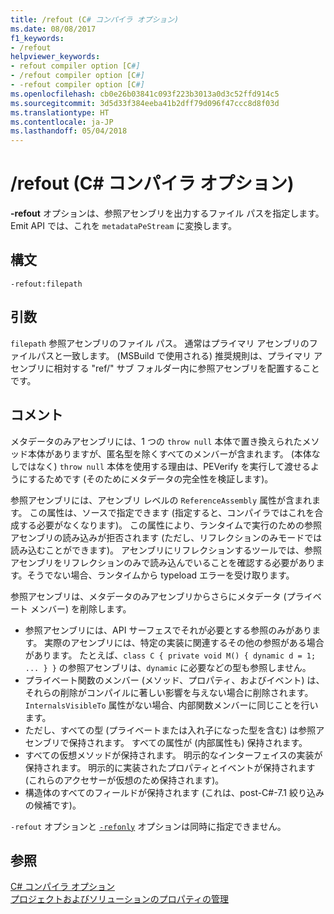 ```yaml
---
title: /refout (C# コンパイラ オプション)
ms.date: 08/08/2017
f1_keywords:
- /refout
helpviewer_keywords:
- refout compiler option [C#]
- /refout compiler option [C#]
- -refout compiler option [C#]
ms.openlocfilehash: cb0e26b03841c093f223b3013a0d3c52ffd914c5
ms.sourcegitcommit: 3d5d33f384eeba41b2dff79d096f47ccc8d8f03d
ms.translationtype: HT
ms.contentlocale: ja-JP
ms.lasthandoff: 05/04/2018
---
```

# <a name="-refout-c-compiler-options"></a>/refout (C# コンパイラ オプション)

**-refout** オプションは、参照アセンブリを出力するファイル パスを指定します。 Emit API では、これを `metadataPeStream` に変換します。

## <a name="syntax"></a>構文

```console
-refout:filepath
```

## <a name="arguments"></a>引数

 `filepath` 参照アセンブリのファイル パス。 通常はプライマリ アセンブリのファイルパスと一致します。 (MSBuild で使用される) 推奨規則は、プライマリ アセンブリに相対する "ref/" サブ フォルダー内に参照アセンブリを配置することです。

## <a name="remarks"></a>コメント

メタデータのみアセンブリには、1 つの `throw null` 本体で置き換えられたメソッド本体がありますが、匿名型を除くすべてのメンバーが含まれます。 (本体なしではなく) `throw null` 本体を使用する理由は、PEVerify を実行して渡せるようにするためです (そのためにメタデータの完全性を検証します)。

参照アセンブリには、アセンブリ レベルの `ReferenceAssembly` 属性が含まれます。 この属性は、ソースで指定できます (指定すると、コンパイラではこれを合成する必要がなくなります)。 この属性により、ランタイムで実行のための参照アセンブリの読み込みが拒否されます (ただし、リフレクションのみモードでは読み込むことができます)。 アセンブリにリフレクションするツールでは、参照アセンブリをリフレクションのみで読み込んでいることを確認する必要があります。そうでない場合、ランタイムから typeload エラーを受け取ります。

参照アセンブリは、メタデータのみアセンブリからさらにメタデータ (プライベート メンバー) を削除します。

- 参照アセンブリには、API サーフェスでそれが必要とする参照のみがあります。 実際のアセンブリには、特定の実装に関連するその他の参照がある場合があります。 たとえば、`class C { private void M() { dynamic d = 1; ... } }` の参照アセンブリは、`dynamic` に必要などの型も参照しません。
- プライベート関数のメンバー (メソッド、プロパティ、およびイベント) は、それらの削除がコンパイルに著しい影響を与えない場合に削除されます。 `InternalsVisibleTo` 属性がない場合、内部関数メンバーに同じことを行います。
- ただし、すべての型 (プライベートまたは入れ子になった型を含む) は参照アセンブリで保持されます。 すべての属性が (内部属性も) 保持されます。
- すべての仮想メソッドが保持されます。 明示的なインターフェイスの実装が保持されます。 明示的に実装されたプロパティとイベントが保持されます (これらのアクセサーが仮想のため保持されます)。
- 構造体のすべてのフィールドが保持されます  (これは、post-C#-7.1 絞り込みの候補です)。

`-refout` オプションと [`-refonly`](refonly-compiler-option.md) オプションは同時に指定できません。

## <a name="see-also"></a>参照
 [C# コンパイラ オプション](../../../csharp/language-reference/compiler-options/index.md)  
 [プロジェクトおよびソリューションのプロパティの管理](/visualstudio/ide/managing-project-and-solution-properties)
